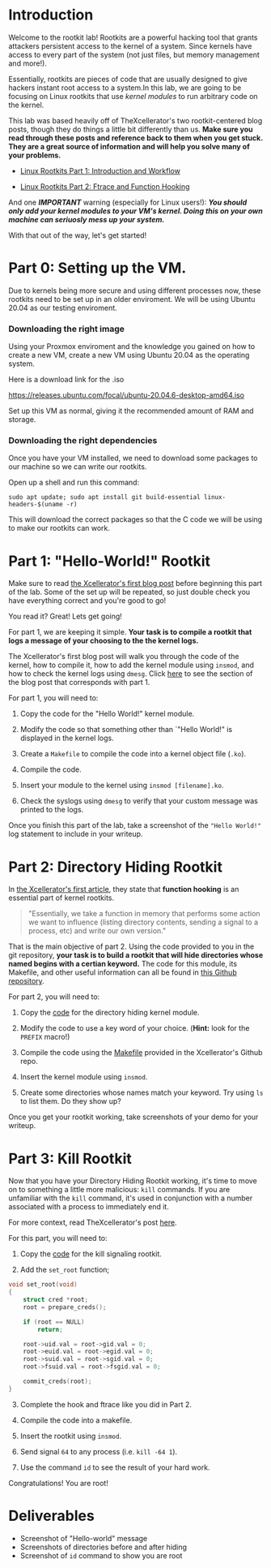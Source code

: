# Introduction

Welcome to the rootkit lab! Rootkits are a powerful hacking tool that grants attackers persistent access to the kernel of a system. Since kernels have access to every part of the system (not just files, but memory management and more!). 

Essentially, rootkits are pieces of code that are usually designed to give hackers instant root access to a system.In this lab, we are going to be focusing on Linux rootkits that use *kernel modules* to run arbitrary code on the kernel.

This lab was based heavily off of TheXcellerator's two rootkit-centered blog posts, though they do things a little bit differently than us. **Make sure you read through these posts and reference back to them when you get stuck. They are a great source of information and will help you solve many of your problems.**

- [Linux Rootkits Part 1: Introduction and Workflow](https://xcellerator.github.io/posts/linux_rootkits_01/)

- [Linux Rootkits Part 2: Ftrace and Function Hooking](https://xcellerator.github.io/posts/linux_rootkits_02/)

And one ***IMPORTANT*** warning (especially for Linux users!): ***You should only add your kernel modules to your VM's kernel. Doing this on your own machine can seriuosly mess up your system.***

With that out of the way, let's get started!

# Part 0: Setting up the VM.

Due to kernels being more secure and using different processes now, these rootkits need to be set up in an older enviroment. We will be using Ubuntu 20.04 as our testing enviroment. 

### Downloading the right image

Using your Proxmox enviroment and the knowledge you gained on how to create a new VM, create a new VM using Ubuntu 20.04 as the operating system.

Here is a download link for the .iso

https://releases.ubuntu.com/focal/ubuntu-20.04.6-desktop-amd64.iso

Set up this VM as normal, giving it the recommended amount of RAM and storage. 

### Downloading the right dependencies

Once you have your VM installed, we need to download some packages to our machine so we can write our rootkits. 

Open up a shell and run this command:

```
sudo apt update; sudo apt install git build-essential linux-headers-$(uname -r)
```

This will download the correct packages so that the C code we will be using to make our rootkits can work.

# Part 1: "Hello-World!" Rootkit

Make sure to read [the Xcellerator's first blog post](https://xcellerator.github.io/posts/linux_rootkits_01/) before beginning this part of the lab. Some of the set up will be repeated, so just double check you have everything correct and you're good to go!

You read it? Great! Lets get going!

For part 1, we are keeping it simple. **Your task is to compile a rootkit that logs a message of your choosing to the the kernel logs.**

The Xcellerator's first blog post will walk you through the code of the kernel, how to compile it, how to add the kernel module using `insmod`, and how to check the kernel logs using `dmesg`. Click [here](https://xcellerator.github.io/posts/linux_rootkits_01/#building-kernel-modules) to see the section of the blog post that corresponds with part 1. 

For part 1, you will need to:

1. Copy the code for the "Hello World!" kernel module.

2. Modify the code so that something other than `"Hello World!" is displayed in the kernel logs.

3. Create a `Makefile` to compile the code into a kernel object file (`.ko`).

4. Compile the code.

5. Insert your module to the kernel using `insmod [filename].ko`.

6. Check the syslogs using `dmesg` to verify that your custom message was printed to the logs.

Once you finish this part of the lab, take a screenshot of the `"Hello World!"` log statement to include in your writeup.

# Part 2: Directory Hiding Rootkit

In [the Xcellerator's first article](https://xcellerator.github.io/posts/linux_rootkits_01/#what-is-a-kernel-mode-rootkit), they state that **function hooking** is an essential part of kernel rootkits.

> "Essentially, we take a function in memory that performs some action we want to influence (listing directory contents, sending a signal to a process, etc) and write our own version."

That is the main objective of part 2. Using the code provided to you in the git repository, **your task is to build a rootkit that will hide directories whose named begins with a certian keyword.** The code for this module, its Makefile, and other useful information can all be found in [this Github repository](https://github.com/xcellerator/linux_kernel_hacking/tree/master/3_RootkitTechniques/3.4_hiding_directories).

For part 2, you will need to:

1. Copy the [code](https://github.com/xcellerator/linux_kernel_hacking/blob/master/3_RootkitTechniques/3.4_hiding_directories/rootkit.c) for the directory hiding kernel module.

2. Modify the code to use a key word of your choice. (**Hint:** look for the `PREFIX` macro!)

3. Compile the code using the [Makefile](https://github.com/xcellerator/linux_kernel_hacking/blob/master/3_RootkitTechniques/3.4_hiding_directories/Makefile) provided in the Xcellerator's Github repo.

4. Insert the kernel module using `insmod`.

5. Create some directories whose names match your keyword. Try using `ls` to list them. Do they show up?

Once you get your rootkit working, take screenshots of your demo for your writeup.

# Part 3: Kill Rootkit

Now that you have your Directory Hiding Rootkit working, it's time to move on to something a little more malicious: `kill` commands. If you are unfamiliar with the `kill` command, it's used in conjunction with a number associated with a process to immediately end it. 

For more context, read TheXcellerator's post [here](https://xcellerator.github.io/posts/linux_rootkits_03/).

For this part, you will need to:

1. Copy the [code](https://github.com/xcellerator/linux_kernel_hacking/blob/master/3_RootkitTechniques/3.2_kill_signalling/rootkit.c) for the kill signaling rootkit.

2. Add the `set_root` function; 
```c
void set_root(void)
{
    struct cred *root;
    root = prepare_creds();

    if (root == NULL)
        return;

    root->uid.val = root->gid.val = 0;
    root->euid.val = root->egid.val = 0;
    root->suid.val = root->sgid.val = 0;
    root->fsuid.val = root->fsgid.val = 0;

    commit_creds(root);
}
```

3. Complete the hook and ftrace like you did in Part 2.

4. Compile the code into a makefile.

5. Insert the rootkit using `insmod`.

6. Send signal `64` to any process (i.e. `kill -64 1`).

7. Use the command `id` to see the result of your hard work.

Congratulations! You are root! 

# Deliverables
- Screenshot of "Hello-world" message
- Screenshots of directories before and after hiding
- Screenshot of `id` command to show you are root
